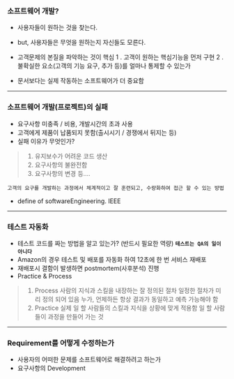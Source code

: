 ### 소프트웨어 개발?
- 사용자들이 원하는 것을 찾는다.
- but, 사용자들은 무엇을 원하는지 자신들도 모른다.
- 고객문제의 본질을 파악하는 것이 핵심
1 . 고객이 원하는 핵심기능을 먼저 구현
2 . 불확실한 요소(고객의 기능 요구, 추가 등)를 얼마나 통제할 수 있는가

- 문서보다는 실제 작동하는 소프트웨어가 더 중요함

---
 
### 소프트웨어 개발(프로젝트)의 실패
- 요구사항 미충족 / 비용, 개발시간의 초과 사용
- 고객에게 제품이 납품되지 못함(출시시기 / 경쟁에서 뒤지는 등)
- 실패 이유가 무엇인가?
> 1. 유지보수가 어려운 코드 생산
> 2. 요구사항의 불완전함
> 3. 요구사항의 변경 등....

`고객의 요구를 개발하는 과정에서 체계적이고 잘 훈련되고, 수량화하여 접근 할 수 있는 방법`
 - define of softwareEngineering. IEEE

---

### 테스트 자동화
- 테스트 코드를 짜는 방법을 알고 있는가? (반드시 필요한 역량)
**`테스트는 QA의 일이 아니다`**
- Amazon의 경우 테스트 및 배포를 자동화 하여 12초에 한 번 서비스 재배포
- 재배포시 결함이 발생하면 postmortem(사후분석) 진행
- Practice & Process
> 1. Process
> 사람의 지식과 스킬을 내장하는 잘 정의된 절차
> 일정한 절차가 미리 정의 되어 있음
> 누가, 언제하든 항상 결과가 동일하고 예측 가능해야 함
>2. Practice
> 실제 일 할 사람들의 스킬과 지식을 상황에 맞게 적용함
> 일 할 사람들이 과정을 만들어 가는 것

---

### Requirement를 어떻게 수정하는가
- 사용자의 어떠한 문제를 소프트웨어로 해결하려고 하는가
- 요구사항의 Development

